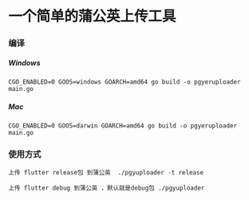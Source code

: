 # 一个简单的蒲公英上传工具


### 编译 

##### Windows
``
CGO_ENABLED=0 GOOS=windows GOARCH=amd64 go build -o pgyeruploader main.go
``

##### Mac
``
CGO_ENABLED=0 GOOS=darwin GOARCH=amd64 go build -o pgyeruploader main.go
``

### 使用方式

``
上传 flutter release包 到蒲公英 
./pgyuploader -t release
``

``
上传 flutter debug 到蒲公英 ，默认就是debug包
./pgyuploader
``

